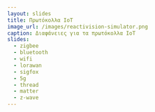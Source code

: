 ```yaml
---
layout: slides
title: Πρωτόκολλα IoT
image_url: /images/reactivision-simulator.png
caption: Διαφάνειες για τα πρωτόκολλα IoT
slides:
  - zigbee
  - bluetooth
  - wifi
  - lorawan
  - sigfox
  - 5g
  - thread
  - matter
  - z-wave
---
```


